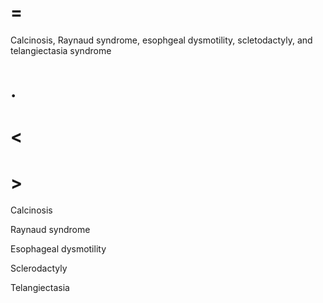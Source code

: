 # =

Calcinosis, Raynaud syndrome, esophgeal dysmotility, scletodactyly, and telangiectasia syndrome

# .

# <

# >

Calcinosis

Raynaud syndrome

Esophageal dysmotility

Sclerodactyly

Telangiectasia
